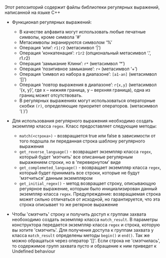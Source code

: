 Этот репозиторий содержит файлы библиотеки регулярных выражений, написанной на языке С++

- Функционал регулярных выражений:
	- В качестве алфавита могут использовать любые печатные символы, кроме символа '#'
 	- Метасимволы экранируются символом ‘%’
  	- Операция ‘или’: ```r1|r2``` (метасимвол ‘|’)
	- Операция ‘конкатенация’: ```r1r2``` (опциональный метасимвол ‘.’, r1.r2)
	- Операция ‘замыкание Клини’: ```r*``` (метасимвол ‘*’)
	- Операция ‘позитивное замыкание’: ```r+``` (метасимвол ‘+’)
	- Операция ‘символ из набора в диапазоне’: ```[a1-an]``` (метасимвол ‘[]’)
	- Операция ‘повтор выражения в диапазоне’: ```r{x,y}``` (метасимвол ‘{х, y}’, где x – нижняя граница, y – верхняя граница), одна из границ может отсутствовать.
	- В регулярных выражениях могут использоваться операторные скобки ```(r)```, определяющие приоритет операторов. (метасимвол ‘( )’)

- Для использования регулярного выражения необходимо создать экземпляр класса ```regex```. Класс предоставляет следующие методы:
	- ```match(<строка>)``` - возвращается true или false в зависимости от того подошла ли переданная строка шаблону регулярного выражения
 	- ```get_reverse_language()``` - возвращает экземпляр класса ```regex```, который будет 'мэтчить' все описанные регулярным выражением строки, но в 'перевернутом' виде
  	- ```get_complemeted_language()``` - возвращает экземпляр класса ```regex```, который будет принимать все строки, которые не будут 'мэтчиться' данным экземпляром
   	- ```get_initial_regex()``` - метод возвращает строку, описывающую регуярное выражение, которым было инициализирован данный экземпляр класса ```regex```. Предупреждение: возвращаемая строка может сильно отличаться от исходной, но гарантируется, что эта строка описывает то же регярное выражение

- Чтобы 'смэтчить' строку и получить доступ к группам захвата необоходимо создать экземпляр класса ```match_result```. В параметры конструктора передается экземпляр класса ```regex``` и строка, которую вы хотите 'смэтчить'.
Для получения доступа к группам захвата у класса ```match_result``` определены методы ```begin()``` и ```end()```. Так же можно обращаться через оператор '[]'. 
Если строка не 'смэтчилась', то содержимое групп захвата пусто и обращение к ним приведет к Undefined behaviour
